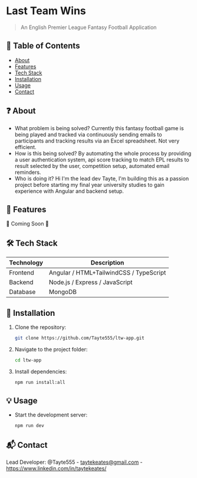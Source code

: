 # Last Team Wins

> An English Premier League Fantasy Football Application

## 📝 Table of Contents

- [About](#about)
- [Features](#features)
- [Tech Stack](#tech-stack)
- [Installation](#installation)
- [Usage](#usage)
- [Contact](#contact)


## ❓ About

- What problem is being solved? Currently this fantasy football game is being played and tracked via continuously sending emails to participants and tracking results via an Excel spreadsheet. Not very efficient.
- How is this being solved? By automating the whole process by providing a user authentication system, api score tracking to match EPL results to result selected by the user, competition setup, automated email reminders.
- Who is doing it? Hi I'm the lead dev Tayte, I'm building this as a passion project before starting my final year university studies to gain experience with Angular and backend setup. 


## 🚀 Features

🚧 Coming Soon 🚧


## 🛠️ Tech Stack

| Technology | Description |
|------------|-------------|
| Frontend   | Angular / HTML+TailwindCSS / TypeScript |
| Backend    | Node.js / Express / JavaScript |
| Database   | MongoDB |


## 🧰 Installation

1. Clone the repository:

    ```bash
    git clone https://github.com/Tayte555/ltw-app.git

2. Navigate to the project folder:

    ```bash
    cd ltw-app

3. Install dependencies:

    ```bash
    npm run install:all

## 💡 Usage

- Start the development server:

    ```bash
    npm run dev

## 📬 Contact

Lead Developer:
@Tayte555 - taytekeates@gmail.com - https://www.linkedin.com/in/taytekeates/
